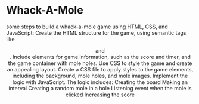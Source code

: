 # Whack-A-Mole
 some steps to build a whack-a-mole game using HTML, CSS, and JavaScript:
Create the HTML structure for the game, using semantic tags like <header> and <main>.
Include elements for game information, such as the score and timer, and the game container with mole holes.
Use CSS to style the game and create an appealing layout.
Create a CSS file to apply styles to the game elements, including the background, mole holes, and mole images.
Implement the logic with JavaScript. The logic includes:
Creating the board
Making an interval
Creating a random mole in a hole
Listening event when the mole is clicked
Increasing the score
